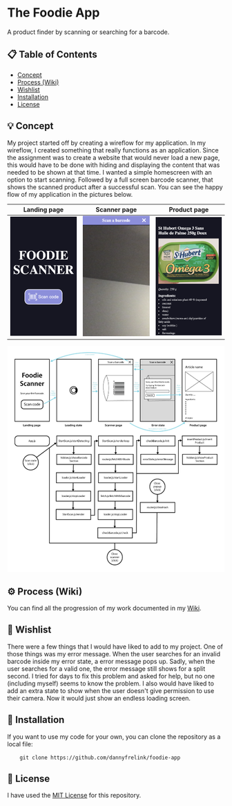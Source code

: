 # The Foodie App

A product finder by scanning or searching for a barcode.

## 📋 Table of Contents

* [Concept](https://github.com/dannyfrelink/foodie-app#-concept)
* [Process (Wiki)](https://github.com/dannyfrelink/foodie-app#%EF%B8%8F-process-wiki)
* [Wishlist](https://github.com/dannyfrelink/foodie-app#-wishlist)
* [Installation](https://github.com/dannyfrelink/foodie-app#-installation)
* [License](https://github.com/dannyfrelink/foodie-app#-license)

## 💡 Concept

My project started off by creating a wireflow for my application. In my wireflow, I created something that really functions as an application. Since the assignment was to create a website that would never load a new page, this would have to be done with hiding and displaying the content that was needed to be shown at that time. I wanted a simple homescreen with an option to start scanning. Followed by a full screen barcode scanner, that shows the scanned product after a successful scan. You can see the happy flow of my application in the pictures below.

Landing page               |  Scanner page             | Product page
:-------------------------:|:-------------------------:|:-------------------------:
![Landing page](https://github.com/dannyfrelink/foodie-app/blob/main/images/progression-wiki1.png)  |  ![Scanner page](https://github.com/dannyfrelink/foodie-app/blob/main/images/progression-wiki2.png)  |  ![Product page](https://github.com/dannyfrelink/foodie-app/blob/main/images/progression-wiki5.png)

![Control flow v2](https://github.com/dannyfrelink/foodie-app/blob/main/images/control-flow-v2.jpg)

## ⚙️ Process (Wiki)

You can find all the progression of my work documented in my [Wiki](https://github.com/dannyfrelink/foodie-app/wiki/Progression).

## 📝 Wishlist

There were a few things that I would have liked to add to my project. One of those things was my error message. When the user searches for an invalid barcode inside my error state, a error message pops up. Sadly, when the user searches for a valid one, the error message still shows for a split second. I tried for days to fix this problem and asked for help, but no one (including myself) seems to know the problem. I also would have liked to add an extra state to show when the user doesn't give permission to use their camera. Now it would just show an endless loading screen.

## 🔧 Installation

If you want to use my code for your own, you can clone the repository as a local file:

```
    git clone https://github.com/dannyfrelink/foodie-app
```

## 📄 License

I have used the [MIT License](https://github.com/dannyfrelink/foodie-app/blob/main/LICENSE) for this repository.